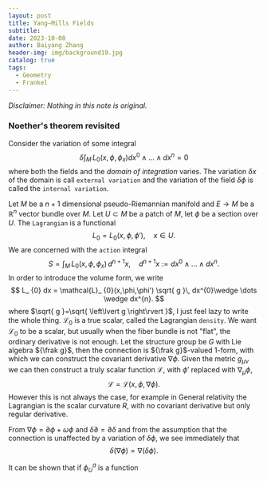```yaml
---
layout: post
title: Yang–Mills Fields
subtitle: 
date: 2023-10-08
author: Baiyang Zhang
header-img: img/background19.jpg
catalog: true
tags:
  - Geometry
  - Frankel
---
```


*Disclaimer: Nothing in this note is original.*

### Noether's theorem revisited

Consider the variation of some integral
$$
\delta\int _ {M} \,  L_ {0}(x,\phi,\phi_ {x}) dx^0 \wedge \dots \wedge dx^{n} =0
$$
where both the fields and the *domain of integration* varies. The variation $\delta x$ of the domain is call `external variation` and the variation of the field $\delta \phi$ is called the `internal variation`. 

Let $M$ be a $n+1$ dimensional pseudo-Riemannian manifold and $E\to M$ be a $\mathbb{R}^{n}$ vector bundle over $M$. Let $U\subset M$ be a patch of $M$, let $\phi$ be a section over $U$. The `Lagrangian` is a functional 
$$
L_ {0} = L_ {0}(x, \phi,\phi'),\quad  x \in  U.
$$
We are concerned with the `action` integral
$$
S = \int_ {M} \, L_ {0}(x,\phi,\phi _ {x}) \,d^{n+1}x,\quad  d^{n+1}x := dx^{0}\wedge \dots \wedge dx^{n}.
$$
In order to introduce the volume form, we write
$$
L_ {0} dx  = \mathcal{L}_ {0}(x,\phi,\phi') \sqrt{ g }\, dx^{0}\wedge \dots \wedge dx^{n}.
$$
where $\sqrt{ g }=\sqrt{ \left\lvert g \right\rvert }$, I just feel lazy to write the whole thing. $\mathcal{L}_ {0}$ is a true scalar, called the Lagrangian `density`. We want $\mathcal{L}_ {0}$ to be a scalar, but usually when the fiber bundle is not "flat", the ordinary derivative is not enough. Let the structure group be $G$ with Lie algebra ${\frak g}$, then the connection is ${\frak g}$-valued 1-form, with which we can construct the covariant derivative $\nabla \phi$. Given the metric $g_ {\mu \nu}$ we can then construct a truly scalar function $\mathcal{L}$, with $\phi'$ replaced with $\nabla_ {\mu}\phi$, 
$$
\mathcal{L} = \mathcal{L}(x,\phi,\nabla \phi).
$$
However this is not always the case, for example in General relativity the Lagrangian is the scalar curvature $R$, with no covariant derivative but only regular derivative.

From $\nabla \phi=\partial \phi+\omega \phi$ and $\delta \partial=\partial \delta$ and from the assumption that the connection is unaffected by a variation of $\delta \phi$, we see immediately that 
$$
\delta (\nabla \phi) = \nabla (\delta \phi).
$$

It can be shown that if $\phi_ {U}^{a}$ is a function 